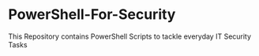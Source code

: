 # PowerShell-For-Security
This Repository contains PowerShell Scripts to tackle everyday IT Security Tasks
